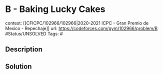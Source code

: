 # B - Baking Lucky Cakes

contest: [[CFICPC/102966/102966|2020-2021 ICPC - Gran Premio de Mexico - Repechaje]]
url: https://codeforces.com/gym/102966/problem/B
#Status/UNSOLVED
Tags: #

## Description

## Solution

